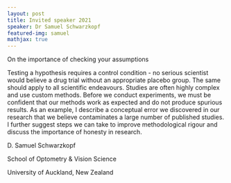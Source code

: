 ```yaml
---
layout: post
title: Invited speaker 2021
speaker: Dr Samuel Schwarzkopf
featured-img: samuel
mathjax: true
---
```


On the importance of checking your assumptions

Testing a hypothesis requires a control condition - no serious scientist would believe a drug trial without an appropriate placebo group. The same should apply to all scientific endeavours. Studies are often highly complex and use custom methods. Before we conduct experiments, we must be confident that our methods work as expected and do not produce spurious results.  As an example, I describe a conceptual error we discovered in our research that we believe contaminates a large number of published studies. I further suggest steps we can take to improve methodological rigour and discuss the importance of honesty in research.

D. Samuel Schwarzkopf

School of Optometry & Vision Science

University of Auckland, New Zealand